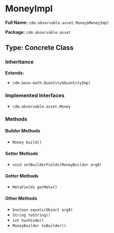 # MoneyImpl

**Full Name:** `cdm.observable.asset.Money$MoneyImpl`

**Package:** `cdm.observable.asset`

## Type: Concrete Class

### Inheritance

**Extends:**
- `cdm.base.math.Quantity$QuantityImpl`

### Implemented Interfaces

- `cdm.observable.asset.Money`

### Methods

#### Builder Methods

- `Money build()`

#### Setter Methods

- `void setBuilderFields(MoneyBuilder arg0)`

#### Getter Methods

- `MetaFields getMeta()`

#### Other Methods

- `boolean equals(Object arg0)`
- `String toString()`
- `int hashCode()`
- `MoneyBuilder toBuilder()`

